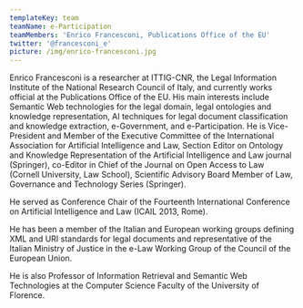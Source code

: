 ```yaml
---
templateKey: team
teamName: e-Participation
teamMembers: 'Enrico Francesconi, Publications Office of the EU'
twitter: '@francesconi_e'
picture: /img/enrico-francesconi.jpg
---
```

Enrico Francesconi is a researcher at ITTIG-CNR, the Legal Information Institute of the National Research Council of Italy, and currently works official at the Publications Office of the EU. His main interests include Semantic Web technologies for the legal domain, legal ontologies and knowledge representation, AI techniques for legal document classification and knowledge extraction, e-Government, and e-Participation. He is Vice-President and Member of the Executive Committee of the International Association for Artificial Intelligence and Law, Section Editor on Ontology and Knowledge Representation of the Artificial Intelligence and Law journal (Springer), co-Editor in Chief of the Journal on Open Access to Law (Cornell University, Law School), Scientific Advisory Board Member of Law, Governance and Technology Series (Springer).

He served as Conference Chair of the Fourteenth International Conference on Artificial Intelligence and Law (ICAIL 2013, Rome).

He has been a member of the Italian and European working groups defining XML and URI standards for legal documents and representative of the Italian Ministry of Justice in the e-Law Working Group of the Council of the European Union.

He is also Professor of Information Retrieval and Semantic Web Technologies at the Computer Science Faculty of the University of Florence.
